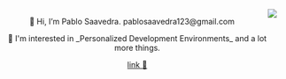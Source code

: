 <img align="right" src="https://user-images.githubusercontent.com/52180403/227694614-2d35fd52-68ce-4a1d-afba-33ad70e7cd8a.gif"/>

<p align="center"> 👋 Hi, I’m Pablo Saavedra. pablosaavedra123@gmail.com </p>

<p align="center"> 👀 I'm interested in _Personalized Development Environments_ and a lot more things. </p>

<p align="center"> <a href="https://pablos123.github.io/"> link 🌳 </a> </p>
